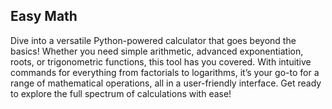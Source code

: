 ## Easy Math
Dive into a versatile Python-powered calculator that goes beyond the basics! Whether you need simple arithmetic, advanced exponentiation, roots, or trigonometric functions, this tool has you covered. With intuitive commands for everything from factorials to logarithms, it’s your go-to for a range of mathematical operations, all in a user-friendly interface. Get ready to explore the full spectrum of calculations with ease!
